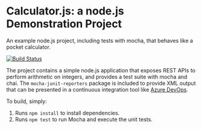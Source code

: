 Calculator.js: a node.js Demonstration Project
==============================================
An example node.js project, including tests with mocha, that behaves like
a pocket calculator.

[![Build Status](https://dev.azure.com/bhamathipai/Integrating%20External%20Source%20Control%20with%20Azure%20Pipelines/_apis/build/status/BhamathiPai.calculator?branchName=refs%2Fpull%2F2%2Fmerge)](https://dev.azure.com/bhamathipai/Integrating%20External%20Source%20Control%20with%20Azure%20Pipelines/_build/latest?definitionId=4&branchName=refs%2Fpull%2F2%2Fmerge)

The project contains a simple node.js application that exposes REST APIs
to perform arithmetic on integers, and provides a test suite with mocha
and chai.  The `mocha-junit-reporters` package is included to provide XML
output that can be presented in a continuous integration tool like
[Azure DevOps](https://azure.com/devops).

To build, simply:

1. Runs `npm install` to install dependencies.
2. Runs `npm test` to run Mocha and execute the unit tests.

